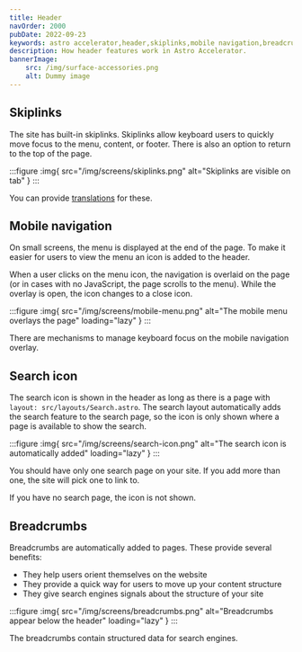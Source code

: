 ```yaml
---
title: Header
navOrder: 2000
pubDate: 2022-09-23
keywords: astro accelerator,header,skiplinks,mobile navigation,breadcrumbs
description: How header features work in Astro Accelerator.
bannerImage:
    src: /img/surface-accessories.png
    alt: Dummy image
---
```


## Skiplinks

The site has built-in skiplinks. Skiplinks allow keyboard users to quickly move focus to the menu, content, or footer. There is also an option to return to the top of the page.

:::figure
:img{ src="/img/screens/skiplinks.png" alt="Skiplinks are visible on tab" }
:::

You can provide [translations](/features/internationalization/#language-translations) for these.

## Mobile navigation

On small screens, the menu is displayed at the end of the page. To make it easier for users to view the menu an icon is added to the header.

When a user clicks on the menu icon, the navigation is overlaid on the page (or in cases with no JavaScript, the page scrolls to the menu). While the overlay is open, the icon changes to a close icon.

:::figure
:img{ src="/img/screens/mobile-menu.png" alt="The mobile menu overlays the page" loading="lazy" }
:::

There are mechanisms to manage keyboard focus on the mobile navigation overlay.

## Search icon

The search icon is shown in the header as long as there is a page with `layout: src/layouts/Search.astro`. The search layout automatically adds the search feature to the search page, so the icon is only shown where a page is available to show the search.

:::figure
:img{ src="/img/screens/search-icon.png" alt="The search icon is automatically added" loading="lazy" }
:::

You should have only one search page on your site. If you add more than one, the site will pick one to link to.

If you have no search page, the icon is not shown.

## Breadcrumbs

Breadcrumbs are automatically added to pages. These provide several benefits:

- They help users orient themselves on the website
- They provide a quick way for users to move up your content structure
- They give search engines signals about the structure of your site

:::figure
:img{ src="/img/screens/breadcrumbs.png" alt="Breadcrumbs appear below the header" loading="lazy" }
:::

The breadcrumbs contain structured data for search engines.